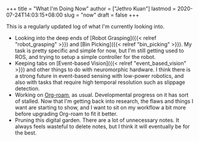 +++
title = "What I'm Doing Now"
author = ["Jethro Kuan"]
lastmod = 2020-07-24T14:03:15+08:00
slug = "now"
draft = false
+++

This is a regularly updated log of what I'm currently looking into.

- Looking into the deep ends of [Robot Grasping]({{< relref "robot_grasping" >}}) and [Bin Picking]({{< relref "bin_picking" >}}). My task is
  pretty specific and simple for now, but I'm still getting used to ROS, and
  trying to setup a simple controller for the robot.
- Keeping tabs on [Event-based Vision]({{< relref "event_based_vision" >}}) and other things to do with neuromorphic
  hardware. I think there is a strong future in event-based sensing with
  low-power robotics, and also with tasks that require high temporal resolution
  such as slippage detection.
- Working on [Org-roam](https://www.orgroam.com/), as usual. Developmental progress on it has sort of
  stalled. Now that I'm getting back into research, the flaws and things I want
  are starting to show, and I want to sit on my workflow a bit more before
  upgrading Org-roam to fit it better.
- Pruning this digital garden. There are a lot of unnecessary notes. It always
  feels wasteful to delete notes, but I think it will eventually be for the
  best.
